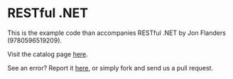 RESTful .NET
==============

This is the example code than accompanies RESTful .NET by Jon Flanders (9780596519209). 

Visit the catalog page [here](http://shop.oreilly.com/product/9780596519216.do).

See an error? Report it [here](http://oreilly.com/catalog/errata.csp?isbn=9780596519216), or simply fork and send us a pull request.
